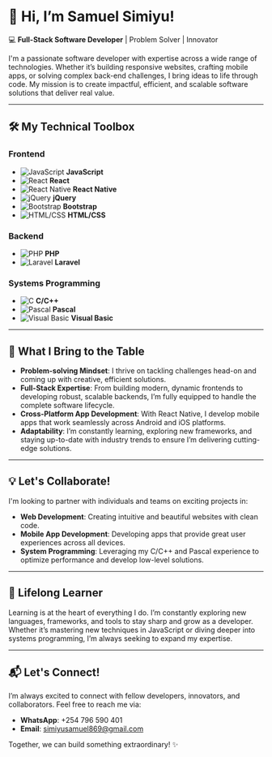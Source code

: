 # 👋 Hi, I’m **Samuel Simiyu**!

💻 **Full-Stack Software Developer** | Problem Solver | Innovator

I'm a passionate software developer with expertise across a wide range of technologies. Whether it’s building responsive websites, crafting mobile apps, or solving complex back-end challenges, I bring ideas to life through code. My mission is to create impactful, efficient, and scalable software solutions that deliver real value.

---

## 🛠️ **My Technical Toolbox**

### Frontend
- ![JavaScript](https://img.icons8.com/color/48/000000/javascript.png) **JavaScript**  
- ![React](https://img.icons8.com/color/48/000000/react.png) **React**  
- ![React Native](https://img.icons8.com/color/48/000000/react-native.png) **React Native**  
- ![jQuery](https://img.icons8.com/ios/50/000000/jquery.png) **jQuery**  
- ![Bootstrap](https://img.icons8.com/color/48/000000/bootstrap.png) **Bootstrap**  
- ![HTML/CSS](https://img.icons8.com/color/48/000000/html-5.png) **HTML/CSS**  

### Backend
- ![PHP](https://img.icons8.com/color/48/000000/php.png) **PHP**  
- ![Laravel](https://img.icons8.com/ios/50/000000/laravel.png) **Laravel**  

### Systems Programming
- ![C](https://img.icons8.com/color/48/000000/c-programming.png) **C/C++**  
- ![Pascal](https://img.icons8.com/ios/50/000000/pascal.png) **Pascal**  
- ![Visual Basic](https://img.icons8.com/ios/50/000000/visual-basic.png) **Visual Basic**  

---

## 🚀 **What I Bring to the Table**

- **Problem-solving Mindset**: I thrive on tackling challenges head-on and coming up with creative, efficient solutions.  
- **Full-Stack Expertise**: From building modern, dynamic frontends to developing robust, scalable backends, I’m fully equipped to handle the complete software lifecycle.  
- **Cross-Platform App Development**: With React Native, I develop mobile apps that work seamlessly across Android and iOS platforms.  
- **Adaptability**: I’m constantly learning, exploring new frameworks, and staying up-to-date with industry trends to ensure I’m delivering cutting-edge solutions.

---

## 💡 **Let's Collaborate!**

I'm looking to partner with individuals and teams on exciting projects in:

- **Web Development**: Creating intuitive and beautiful websites with clean code.  
- **Mobile App Development**: Developing apps that provide great user experiences across all devices.  
- **System Programming**: Leveraging my C/C++ and Pascal experience to optimize performance and develop low-level solutions.

---

## 🌱 **Lifelong Learner**

Learning is at the heart of everything I do. I’m constantly exploring new languages, frameworks, and tools to stay sharp and grow as a developer. Whether it’s mastering new techniques in JavaScript or diving deeper into systems programming, I’m always seeking to expand my expertise.

---

## 📬 **Let's Connect!**

I’m always excited to connect with fellow developers, innovators, and collaborators. Feel free to reach me via:

- **WhatsApp**: +254 796 590 401  
- **Email**: simiyusamuel869@gmail.com  

Together, we can build something extraordinary! ✨
